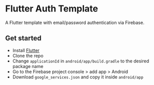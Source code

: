 # Flutter Auth Template

A Flutter template with email/password authentication via Firebase.

## Get started

 - Install [Flutter](https://flutter.dev/docs/get-started/install)
 - Clone the repo
 - Change `applicationId` in `android/app/build.gradle` to the desired package name
 - Go to the Firebase project console > add app > Android
 - Download `google_services.json` and copy it inside `android/app`
 
 
